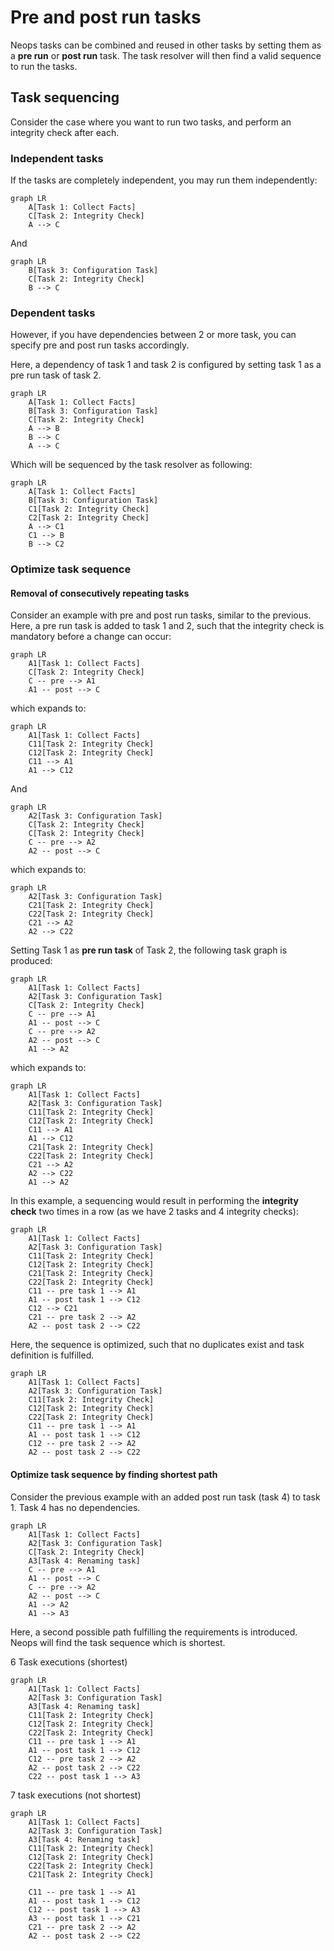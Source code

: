 # Pre and post run tasks

Neops tasks can be combined and reused in other tasks by setting them as a **pre run** or **post run** task. The task resolver will then find a valid sequence to run the tasks.

## Task sequencing

Consider the case where you want to run two tasks, and perform an integrity check after each.

### Independent tasks

If the tasks are completely independent, you may run them independently:
```mermaid
graph LR
    A[Task 1: Collect Facts]
    C[Task 2: Integrity Check]
    A --> C
```

And

```mermaid
graph LR
    B[Task 3: Configuration Task]
    C[Task 2: Integrity Check]
    B --> C
```

### Dependent tasks

However, if you have dependencies between 2 or more task, you can specify pre and post run tasks accordingly. 

Here, a dependency of task 1 and task 2 is configured by setting task 1 as a pre run task of task 2.

```mermaid
graph LR
    A[Task 1: Collect Facts]
    B[Task 3: Configuration Task]
    C[Task 2: Integrity Check]
    A --> B
    B --> C
    A --> C
```

Which will be sequenced by the task resolver as following:

```mermaid
graph LR
    A[Task 1: Collect Facts]
    B[Task 3: Configuration Task]
    C1[Task 2: Integrity Check]
    C2[Task 2: Integrity Check]
    A --> C1
    C1 --> B
    B --> C2
```

### Optimize task sequence

#### Removal of consecutively repeating tasks

Consider an example with pre and post run tasks, similar to the previous. Here, a pre run task is added to task 1 and 2, such that the integrity check is mandatory before a change can occur:

```mermaid
graph LR
    A1[Task 1: Collect Facts]
    C[Task 2: Integrity Check]
    C -- pre --> A1
    A1 -- post --> C
```

which expands to:

```mermaid
graph LR
    A1[Task 1: Collect Facts]
    C11[Task 2: Integrity Check]
    C12[Task 2: Integrity Check]
    C11 --> A1
    A1 --> C12
```

And

```mermaid
graph LR
    A2[Task 3: Configuration Task]
    C[Task 2: Integrity Check]
    C[Task 2: Integrity Check]
    C -- pre --> A2
    A2 -- post --> C
```
which expands to:

```mermaid
graph LR
    A2[Task 3: Configuration Task]
    C21[Task 2: Integrity Check]
    C22[Task 2: Integrity Check]
    C21 --> A2
    A2 --> C22
```

Setting Task 1 as **pre run task** of Task 2, the following task graph is produced:


```mermaid
graph LR
    A1[Task 1: Collect Facts]    
    A2[Task 3: Configuration Task]
    C[Task 2: Integrity Check]
    C -- pre --> A1
    A1 -- post --> C
    C -- pre --> A2
    A2 -- post --> C
    A1 --> A2
```

which expands to:

```mermaid
graph LR
    A1[Task 1: Collect Facts]    
    A2[Task 3: Configuration Task]
    C11[Task 2: Integrity Check]
    C12[Task 2: Integrity Check]
    C11 --> A1
    A1 --> C12
    C21[Task 2: Integrity Check]
    C22[Task 2: Integrity Check]
    C21 --> A2
    A2 --> C22
    A1 --> A2
```

In this example, a sequencing would result in performing the __integrity check__ two times in a row (as we have 2 tasks and 4 integrity checks):

```mermaid
graph LR
    A1[Task 1: Collect Facts]    
    A2[Task 3: Configuration Task]
    C11[Task 2: Integrity Check]
    C12[Task 2: Integrity Check]
    C21[Task 2: Integrity Check]
    C22[Task 2: Integrity Check]
    C11 -- pre task 1 --> A1
    A1 -- post task 1 --> C12
    C12 --> C21
    C21 -- pre task 2 --> A2
    A2 -- post task 2 --> C22
```

Here, the sequence is optimized, such that no duplicates exist and task definition is fulfilled.

```mermaid
graph LR
    A1[Task 1: Collect Facts]    
    A2[Task 3: Configuration Task]
    C11[Task 2: Integrity Check]
    C12[Task 2: Integrity Check]
    C22[Task 2: Integrity Check]
    C11 -- pre task 1 --> A1
    A1 -- post task 1 --> C12
    C12 -- pre task 2 --> A2
    A2 -- post task 2 --> C22
```


#### Optimize task sequence by finding shortest path

Consider the previous example with an added post run task (task 4) to task 1. Task 4 has no dependencies.


```mermaid
graph LR
    A1[Task 1: Collect Facts]    
    A2[Task 3: Configuration Task]
    C[Task 2: Integrity Check]
    A3[Task 4: Renaming task]
    C -- pre --> A1
    A1 -- post --> C
    C -- pre --> A2
    A2 -- post --> C
    A1 --> A2
    A1 --> A3
```

Here, a second possible path fulfilling the requirements is introduced. Neops will find the task sequence which is shortest.

6 Task executions (shortest)

```mermaid
graph LR
    A1[Task 1: Collect Facts]    
    A2[Task 3: Configuration Task]
    A3[Task 4: Renaming task]
    C11[Task 2: Integrity Check]
    C12[Task 2: Integrity Check]
    C22[Task 2: Integrity Check]
    C11 -- pre task 1 --> A1
    A1 -- post task 1 --> C12
    C12 -- pre task 2 --> A2
    A2 -- post task 2 --> C22
    C22 -- post task 1 --> A3
```

7 task executions (not shortest)

```mermaid
graph LR
    A1[Task 1: Collect Facts]    
    A2[Task 3: Configuration Task]
    A3[Task 4: Renaming task]
    C11[Task 2: Integrity Check]
    C12[Task 2: Integrity Check]
    C22[Task 2: Integrity Check]
    C21[Task 2: Integrity Check]

    C11 -- pre task 1 --> A1
    A1 -- post task 1 --> C12
    C12 -- post task 1 --> A3
    A3 -- post task 1 --> C21
    C21 -- pre task 2 --> A2
    A2 -- post task 2 --> C22
```